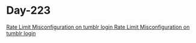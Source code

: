# Day-223

[Rate Limit Misconfiguration on tumblr login Rate Limit Misconfiguration on tumblr login ](https://hackerone.com/reports/708917)

